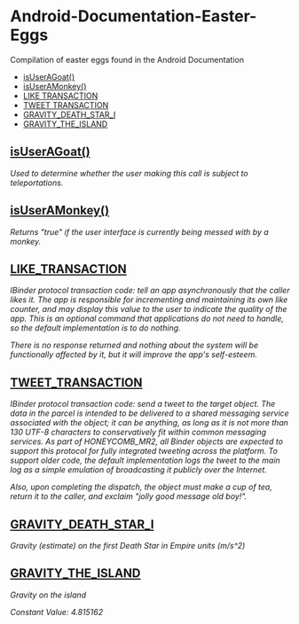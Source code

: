 # Android-Documentation-Easter-Eggs
Compilation of easter eggs found in the Android Documentation

- [isUserAGoat()](#isuseragoat)
- [isUserAMonkey()](#isuseramonkey)
- [LIKE TRANSACTION](#like_transaction)
- [TWEET TRANSACTION](#tweet_transaction)
- [GRAVITY_DEATH_STAR_I](#gravity_death_star_i)
- [GRAVITY_THE_ISLAND](#gravity_the_island)




## [isUserAGoat()](https://developer.android.com/reference/android/os/UserManager.html#isUserAGoat())
   _Used to determine whether the user making this call is subject to teleportations._

## [isUserAMonkey()](https://developer.android.com/reference/android/app/ActivityManager.html#isUserAMonkey())
   _Returns "true" if the user interface is currently being messed with by a monkey._
   
## [LIKE_TRANSACTION](https://developer.android.com/reference/android/os/IBinder.html#LIKE_TRANSACTION)
   _IBinder protocol transaction code: tell an app asynchronously that the caller likes it. The app is responsible for incrementing and maintaining its own like counter, and may display this value to the user to indicate the quality of the app. This is an optional command that applications do not need to handle, so the default implementation is to do nothing._
   
   _There is no response returned and nothing about the system will be functionally affected by it, but it will improve the app's self-esteem._
   
## [TWEET_TRANSACTION](https://developer.android.com/reference/android/os/IBinder.html#TWEET_TRANSACTION)
   _IBinder protocol transaction code: send a tweet to the target object. The data in the parcel is intended to be delivered to a shared messaging service associated with the object; it can be anything, as long as it is not more than 130 UTF-8 characters to conservatively fit within common messaging services. As part of HONEYCOMB_MR2, all Binder objects are expected to support this protocol for fully integrated tweeting across the platform. To support older code, the default implementation logs the tweet to the main log as a simple emulation of broadcasting it publicly over the Internet._

   _Also, upon completing the dispatch, the object must make a cup of tea, return it to the caller, and exclaim "jolly good message old boy!"._
   
## [GRAVITY_DEATH_STAR_I](https://developer.android.com/reference/android/hardware/SensorManager.html#GRAVITY_DEATH_STAR_I)
   _Gravity (estimate) on the first Death Star in Empire units (m/s^2)_
   
## [GRAVITY_THE_ISLAND](https://developer.android.com/reference/android/hardware/SensorManager.html#GRAVITY_THE_ISLAND)
   _Gravity on the island_

   _Constant Value: 4.815162_
   
